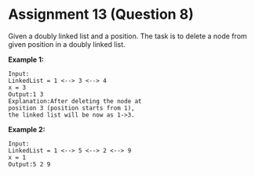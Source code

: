 # Assignment 13 (Question 8)

Given a doubly linked list and a position. The task is to delete a node from given position in a doubly linked list.

**Example 1:**

```
Input:
LinkedList = 1 <--> 3 <--> 4
x = 3
Output:1 3
Explanation:After deleting the node at
position 3 (position starts from 1),
the linked list will be now as 1->3.

```

**Example 2:**

```
Input:
LinkedList = 1 <--> 5 <--> 2 <--> 9
x = 1
Output:5 2 9
```
